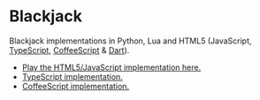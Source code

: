 # Blackjack
Blackjack implementations in Python, Lua and HTML5 (JavaScript, [TypeScript](http://www.typescriptlang.org), [CoffeeScript](http://coffeescript.org) & [Dart](https://www.dartlang.org)).

* [Play the HTML5/JavaScript implementation here.](http://stpettersens.github.io/21)
* [TypeScript implementation.](http://stpettersens.github.io/21/typescript)
* [CoffeeScript implementation.](http://stpettersens.github.io/21/coffeescript)

